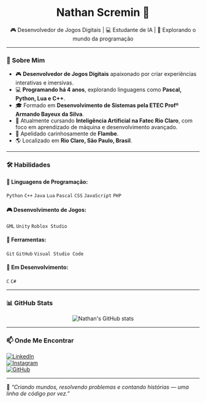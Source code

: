 <h1 align="center">Nathan Scremin 👾</h1>
<p align="center">
  🎮 Desenvolvedor de Jogos Digitais | 💻 Estudante de IA | 🚀 Explorando o mundo da programação
</p>

---

### 🧠 Sobre Mim

- 🎮 **Desenvolvedor de Jogos Digitais** apaixonado por criar experiências interativas e imersivas.  
- 💻 **Programando há 4 anos**, explorando linguagens como **Pascal, Python, Lua e C++**.  
- 🎓 Formado em **Desenvolvimento de Sistemas pela ETEC Profº Armando Bayeux da Silva**.  
- 🤖 Atualmente cursando **Inteligência Artificial na Fatec Rio Claro**, com foco em aprendizado de máquina e desenvolvimento avançado.
- 🍤 Apelidado carinhosamente de **Flambe**.
- 🌎 Localizado em **Rio Claro, São Paulo, Brasil**.

---

### 🛠️ Habilidades

#### 💬 Linguagens de Programação:
`Python` `C++` `Java` `Lua` `Pascal` `CSS` `JavaScript` `PHP`

#### 🎮 Desenvolvimento de Jogos:
`GML` `Unity` `Roblox Studio`

#### 🧰 Ferramentas:
`Git` `GitHub` `Visual Studio Code`

#### 📘 Em Desenvolvimento:
`C` `C#`

---

### 📊 GitHub Stats

<p align="center">
  <img src="https://github-readme-stats.vercel.app/api?username=nathanscremin&show_icons=true&theme=tokyonight" alt="Nathan's GitHub stats"/>
</p>

---

### 📫 Onde Me Encontrar

[![LinkedIn](https://img.shields.io/badge/LinkedIn-0077B5?style=flat-square&logo=linkedin&logoColor=white)](https://www.linkedin.com/in/nathan-scremin-011698317)  
[![Instagram](https://img.shields.io/badge/Instagram-E4405F?style=flat-square&logo=instagram&logoColor=white)](https://www.instagram.com/nth_scr)  
[![GitHub](https://img.shields.io/badge/GitHub-100000?style=flat-square&logo=github&logoColor=white)](https://github.com/nathanscremin)

---

🧩 _“Criando mundos, resolvendo problemas e contando histórias — uma linha de código por vez.”_
